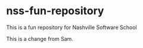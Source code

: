 nss-fun-repository
==================

This is a fun repository for Nashville Software School

This is a change from Sam.
